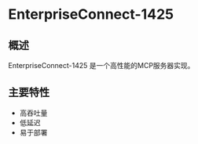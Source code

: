 # EnterpriseConnect-1425

## 概述

EnterpriseConnect-1425 是一个高性能的MCP服务器实现。

## 主要特性

- 高吞吐量
- 低延迟
- 易于部署
